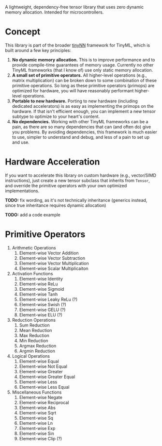 <!--
 Copyright (c) 2024 Garrett Kinman
 
 This software is released under the MIT License.
 https://opensource.org/licenses/MIT
-->

A lightweight, dependency-free tensor library that uses zero dynamic memory allocation. Intended for microcontrollers.

# Concept
This library is part of the broader [tinyNN](https://github.com/garrettkinman/tinyNN) framework for TinyML, which is built around a few key principles:
1. **No dynamic memory allocation.** This is to improve performance and to provide compile-time guarantees of memory usage. Currently no other TinyML frameworks (that I know of) use only static memory allocation.
2. **A small set of primitive operators.** All higher-level operations (e.g., matrix multiplication) can be broken down to some combination of these primitive operations. So long as these primitive operators (primops) are optimized for hardware, you will have reasonably performant higher-level operations.
3. **Portable to new hardware.** Porting to new hardware (including dedicated accelerators) is as easy as implementing the primops on the hardware. If that isn't efficient enough, you can implement a new tensor subtype to optimize to your heart's content.
4. **No dependencies.** Working with other TinyML frameworks can be a pain, as there are so many dependencies that can (and often do) give you problems. By avoiding dependencies, this framework is much easier to use, simpler to understand and debug, and less of a pain to set up and use.

# Hardware Acceleration
If you want to accelerate this library on custom hardware (e.g., vector/SIMD instructions), just create a new tensor subclass that inherits from `Tensor`, and override the primitive operators with your own optimized implementations.

**TODO:** fix wording, as it's not technically inheritance (generics instead, since true inheritance requires dynamic allocation)

**TODO:** add a code example

# Primitive Operators
1. Arithmetic Operations
   1. Element-wise Vector Addition
   2. Element-wise Vector Subtraction
   3. Element-wise Vector Multiplication
   4. Element-wise Scalar Multiplicaiton
2. Activation Functions
   1. Element-wise Identity
   2. Element-wise ReLu
   3. Element-wise Sigmoid
   4. Element-wise Tanh
   5. Element-wise Leaky ReLu (?)
   6. Element-wise Swish (?)
   7. Element-wise GELU (?)
   8. Element-wise ELU (?)
3. Reduction Operations
   1. Sum Reduction
   2. Mean Reduction
   3. Max Reduction
   4. Min Reduction
   5. Argmax Reduction
   6. Argmin Reduction
4. Logical Operations
   1. Element-wise Equal
   2. Element-wise Not Equal
   3. Element-wise Greater
   4. Element-wise Greater Equal
   5. Element-wise Less
   6. Element-wise Less Equal
5. Miscellaneous Functions
   1. Element-wise Negate
   2. Element-wise Reciprocal
   3. Element-wise Abs
   4. Element-wise Sqrt
   5. Element-wise Sq
   6. Element-wise Ln
   7. Element-wise Exp
   8. Element-wise Sin
   9. Element-wise Clip (?)